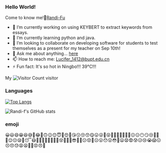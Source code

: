 ### Hello World! 
Come to know me!👋[Randi-Fu](https://randi-f.github.io/)
  
  
  
- 🔭 I’m currently working on using KEYBERT to extract keywords from essays.
- 🌱 I’m currently learning python and java.
- 👯 I’m looking to collaborate on developing software for students to test themselves as a present for my teacher on Sep 10th!
- 💬 Ask me about anything... [here](https://github.com/Randi-f/randi-f.github.io/issues)
- 📫 How to reach me: Lucifer_1412@bupt.edu.cn
- ⚡ Fun fact: It's so hot in Ningbo!!! 39°C!!!
  
  
My ![Visitor Count](https://profile-counter.glitch.me/Randi-f/count.svg)  visitor
  
### Languages
[![Top Langs](https://github-readme-stats.vercel.app/api/top-langs/?username=Randi-f&layout=compact)](https://github.com/Randi-f/github-readme-stats)
  
![Randi-f's GitHub stats](https://github-readme-stats.vercel.app/api?username=Randi-f&show_icons=true&theme=tokyonight)
  
### emoji
😀😃😄😁😆😅🤣😂🙂🙃😉😊😇🥰😍🤩😘😗😚😙😋😛😜🤪😝🤑🤗🤭🤫🤔🤐🤨😐😑😶😏😒🙄😬🤥😌😔😪🤤😴😷🤒🤕🤢🤮🤧🥵🥶🥴😵🤯🤠🥳😎🤓🧐😕😟🙁☹️😮😯😲😳🥺😦😧😨😰😥😢😭😱😖😣😞😓😩😫🥱😤😡😠🤬

